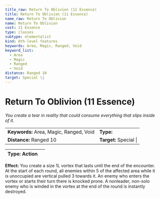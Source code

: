 ```yaml
---
title_raw: Return To Oblivion (11 Essence)
title: Return To Oblivion (11 Essence)
name_raw: Return To Oblivion
name: Return To Oblivion
cost: 11 Essence
type: classes
subtype: elementalist
kind: 8th-level features
keywords: Area, Magic, Ranged, Void
keyword_list:
  - Area
  - Magic
  - Ranged
  - Void
distance: Ranged 10
target: Special \|
---
```


# Return To Oblivion (11 Essence)

*You create a tear in reality that could consume everything that slips inside of it.*

|                                         |                        |
| :-------------------------------------- | :--------------------- |
| **Keywords:** Area, Magic, Ranged, Void | **Type:**              |
| **Distance:** Ranged 10                 | **Target:** Special \| |

| **Type:** Action |     |
| ---------------- | --- |

**Effect:** You create a size 1L vortex that lasts until the end of the encounter. At the start of each round, all enemies within 5 of the affected area while it is unoccupied are vertical pulled 3 towards it. An enemy who enters the vortex or starts their turn there is knocked prone. A nonleader, non-solo enemy who is winded in the vortex at the end of the round is instantly destroyed.
